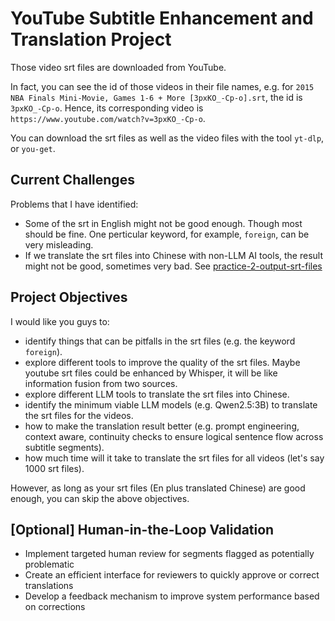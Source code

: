 # YouTube Subtitle Enhancement and Translation Project

Those video srt files are downloaded from YouTube.

In fact, you can see the id of those videos in their file names, e.g. for `2015 NBA Finals Mini-Movie, Games 1-6 + More [3pxKO_-Cp-o].srt`, the id is `3pxKO_-Cp-o`. Hence, its corresponding video is `https://www.youtube.com/watch?v=3pxKO_-Cp-o`.

You can download the srt files as well as the video files with the tool `yt-dlp`, or `you-get`.

## Current Challenges

Problems that I have identified:
- Some of the srt in English might not be good enough. Though most should be fine. One perticular keyword, for example, `foreign`, can be very misleading.
- If we translate the srt files into Chinese with non-LLM AI tools, the result might not be good, sometimes very bad. See [practice-2-output-srt-files](../week-4/practice-2-output-srt-files/)

## Project Objectives

I would like you guys to:
- identify things that can be pitfalls in the srt files (e.g. the keyword `foreign`).
- explore different tools to improve the quality of the srt files. Maybe youtube srt files could be enhanced by Whisper, it will be like information fusion from two sources.
- explore different LLM tools to translate the srt files into Chinese. 
- identify the minimum viable LLM models (e.g. Qwen2.5:3B) to translate the srt files for the videos.
- how to make the translation result better (e.g. prompt engineering, context aware, continuity checks to ensure logical sentence flow across subtitle segments).
- how much time will it take to translate the srt files for all videos (let's say 1000 srt files).

However, as long as your srt files (En plus translated Chinese) are good enough, you can skip the above objectives. 


## [Optional] Human-in-the-Loop Validation
   - Implement targeted human review for segments flagged as potentially problematic
   - Create an efficient interface for reviewers to quickly approve or correct translations
   - Develop a feedback mechanism to improve system performance based on corrections



